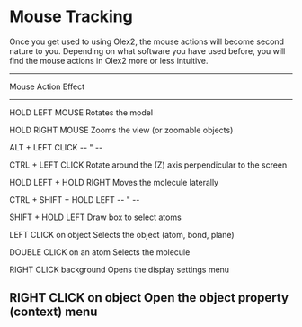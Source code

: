 # Mouse Tracking
Once you get used to using Olex2, the mouse actions will become second nature to you. Depending on what software you have used before, you will find the mouse actions in Olex2 more or less intuitive.

------------------------------------------------------------------------------------
Mouse Action                Effect
--------------------------- --------------------------------------------------------
HOLD LEFT MOUSE             Rotates the model

HOLD RIGHT MOUSE            Zooms the view (or zoomable objects)

ALT + LEFT CLICK              -- " --

CTRL + LEFT CLICK             Rotate around the (Z) axis perpendicular to the screen

HOLD LEFT + HOLD RIGHT        Moves the molecule laterally

CTRL + SHIFT + HOLD LEFT        -- " --

SHIFT + HOLD LEFT             Draw box to select atoms

LEFT CLICK on object        Selects the object (atom, bond, plane)

DOUBLE CLICK on an atom     Selects the molecule

RIGHT CLICK background      Opens the display settings menu

RIGHT CLICK on object       Open the object property (context) menu
-----------------------------------------------------------------------------------
